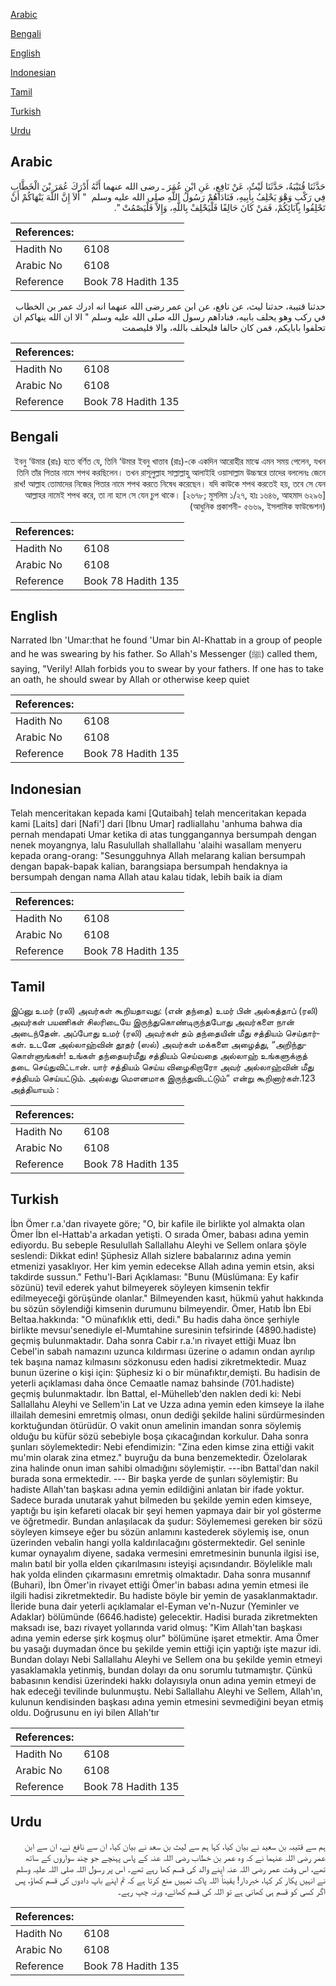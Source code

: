 [Arabic](#arabic)

[Bengali](#bengali)

[English](#english)

[Indonesian](#indonesian)

[Tamil](#tamil)

[Turkish](#turkish)

[Urdu](#urdu)

## Arabic


<div dir="rtl" lang="ar" style={{fontSize:'larger',backgroundColor:'#f8f9fa',padding:20}}>
حَدَّثَنَا قُتَيْبَةُ، حَدَّثَنَا لَيْثٌ، عَنْ نَافِعٍ، عَنِ ابْنِ عُمَرَ ـ رضى الله عنهما أَنَّهُ أَدْرَكَ عُمَرَ بْنَ الْخَطَّابِ فِي رَكْبٍ وَهْوَ يَحْلِفُ بِأَبِيهِ، فَنَادَاهُمْ رَسُولُ اللَّهِ صلى الله عليه وسلم ‏ "‏ أَلاَ إِنَّ اللَّهَ يَنْهَاكُمْ أَنْ تَحْلِفُوا بِآبَائِكُمْ، فَمَنْ كَانَ حَالِفًا فَلْيَحْلِفْ بِاللَّهِ، وَإِلاَّ فَلْيَصْمُتْ ‏"‏‏.‏
</div>
<div style={{backgroundColor:'#f8f9fa',padding:20, marginBottom: 10}}><table> <thead> <tr> <th>References:</th> <th></th> </tr> </thead> <tbody><tr><td>Hadith No</td><td>6108</td></tr><tr><td>Arabic No</td><td>6108</td></tr><tr><td>Reference</td><td>Book 78 Hadith 135</td></tr></tbody></table></div>


<div dir="rtl" lang="ar" style={{fontSize:'larger',backgroundColor:'#f8f9fa',padding:20}}>
حدثنا قتيبة، حدثنا ليث، عن نافع، عن ابن عمر رضى الله عنهما انه ادرك عمر بن الخطاب في ركب وهو يحلف بابيه، فناداهم رسول الله صلى الله عليه وسلم " الا ان الله ينهاكم ان تحلفوا بابايكم، فمن كان حالفا فليحلف بالله، والا فليصمت
</div>
<div style={{backgroundColor:'#f8f9fa',padding:20, marginBottom: 10}}><table> <thead> <tr> <th>References:</th> <th></th> </tr> </thead> <tbody><tr><td>Hadith No</td><td>6108</td></tr><tr><td>Arabic No</td><td>6108</td></tr><tr><td>Reference</td><td>Book 78 Hadith 135</td></tr></tbody></table></div>

## Bengali


<div dir="rtl" lang="bn" style={{fontSize:'larger',backgroundColor:'#f8f9fa',padding:20}}>
ইবনু ‘উমার (রাঃ) হতে বর্ণিত যে, তিনি ‘উমার ইবনু খাত্তাব (রাঃ)-কে একদিন আরোহীর মাঝে এমন সময় পেলেন, যখন তিনি তাঁর পিতার নামে শপথ করছিলেন। তখন রাসূলুল্লাহ সাল্লাল্লাহু আলাইহি ওয়াসাল্লাম উচ্চস্বরে তাদের বললেনঃ জেনে রাখ! আল্লাহ তোমাদের নিজের পিতার নামে শপথ করতে নিষেধ করেছেন। যদি কাউকে শপথ করতেই হয়, তবে সে যেন আল্লাহর নামেই শপথ করে, তা না হলে সে যেন চুপ থাকে। [২৬৭৮; মুসলিম ১/২৭, হাঃ ১৬৪৬, আহমাদ ৬২৯৬] (আধুনিক প্রকাশনী- ৫৬৬৯, ইসলামিক ফাউন্ডেশন)
</div>
<div style={{backgroundColor:'#f8f9fa',padding:20, marginBottom: 10}}><table> <thead> <tr> <th>References:</th> <th></th> </tr> </thead> <tbody><tr><td>Hadith No</td><td>6108</td></tr><tr><td>Arabic No</td><td>6108</td></tr><tr><td>Reference</td><td>Book 78 Hadith 135</td></tr></tbody></table></div>

## English


<div dir="ltr" lang="en" style={{fontSize:'larger',backgroundColor:'#f8f9fa',padding:20}}>
Narrated Ibn 'Umar:that he found 'Umar bin Al-Khattab in a group of people and he was swearing by his father. So Allah's Messenger (ﷺ) called them, saying, "Verily! Allah forbids you to swear by your fathers. If one has to take an oath, he should swear by Allah or otherwise keep quiet
</div>
<div style={{backgroundColor:'#f8f9fa',padding:20, marginBottom: 10}}><table> <thead> <tr> <th>References:</th> <th></th> </tr> </thead> <tbody><tr><td>Hadith No</td><td>6108</td></tr><tr><td>Arabic No</td><td>6108</td></tr><tr><td>Reference</td><td>Book 78 Hadith 135</td></tr></tbody></table></div>

## Indonesian


<div dir="ltr" lang="id" style={{fontSize:'larger',backgroundColor:'#f8f9fa',padding:20}}>
Telah menceritakan kepada kami [Qutaibah] telah menceritakan kepada kami [Laits] dari [Nafi'] dari [Ibnu Umar] radliallahu 'anhuma bahwa dia pernah mendapati Umar ketika di atas tunggangannya bersumpah dengan nenek moyangnya, lalu Rasulullah shallallahu 'alaihi wasallam menyeru kepada orang-orang: "Sesungguhnya Allah melarang kalian bersumpah dengan bapak-bapak kalian, barangsiapa bersumpah hendaknya ia bersumpah dengan nama Allah atau kalau tidak, lebih baik ia diam
</div>
<div style={{backgroundColor:'#f8f9fa',padding:20, marginBottom: 10}}><table> <thead> <tr> <th>References:</th> <th></th> </tr> </thead> <tbody><tr><td>Hadith No</td><td>6108</td></tr><tr><td>Arabic No</td><td>6108</td></tr><tr><td>Reference</td><td>Book 78 Hadith 135</td></tr></tbody></table></div>

## Tamil


<div dir="ltr" lang="ta" style={{fontSize:'larger',backgroundColor:'#f8f9fa',padding:20}}>
இப்னு உமர் (ரலி) அவர்கள் கூறியதாவது: (என் தந்தை) உமர் பின் அல்கத்தாப் (ரலி) அவர்கள் பயணிகள் சிலரிடையே இருந்துகொண்டிருந்தபோது அவர்களை நான் அடைந்தேன். அப்போது உமர் (ரலி) அவர்கள் தம் தந்தையின் மீது சத்தியம் செய்தார்கள். உடனே அல்லாஹ்வின் தூதர் (ஸல்) அவர்கள் மக்களை அழைத்து, “அறிந்துகொள்ளுங்கள்! உங்கள் தந்தையர்மீது சத்தியம் செய்வதை அல்லாஹ் உங்களுக்குத் தடை செய்துவிட்டான். யார் சத்தியம் செய்ய விழைகிறாரோ அவர் அல்லாஹ்வின் மீது சத்தியம் செய்யட்டும். அல்லது மௌனமாக இருந்துவிடட்டும்” என்று கூறினார்கள்.123 அத்தியாயம் :
</div>
<div style={{backgroundColor:'#f8f9fa',padding:20, marginBottom: 10}}><table> <thead> <tr> <th>References:</th> <th></th> </tr> </thead> <tbody><tr><td>Hadith No</td><td>6108</td></tr><tr><td>Arabic No</td><td>6108</td></tr><tr><td>Reference</td><td>Book 78 Hadith 135</td></tr></tbody></table></div>

## Turkish


<div dir="ltr" lang="tr" style={{fontSize:'larger',backgroundColor:'#f8f9fa',padding:20}}>
İbn Ömer r.a.'dan rivayete göre; "O, bir kafile ile birlikte yol almakta olan Ömer İbn el-Hattab'a arkadan yetişti. O sırada Ömer, babası adına yemin ediyordu. Bu sebeple Resulullah Sallallahu Aleyhi ve Sellem onlara şöyle seslendi: Dikkat edin! Şüphesiz Allah sizlere babalarınız adına yemin etmenizi yasaklıyor. Her kim yemin edecekse Allah adına yemin etsin, aksi takdirde sussun." Fethu'l-Bari Açıklaması: "Bunu (Müslümana: Ey kafir sözünü) tevil ederek yahut bilmeyerek söyleyen kimsenin tekfir edilmeyeceği görüşünde olanlar." Bilmeyenden kasıt, hükmü yahut hakkında bu sözün söylendiği kimsenin durumunu bilmeyendir. Ömer, Hatıb İbn Ebi Beltaa.hakkında: "O münafıklık etti, dedi." Bu hadis daha önce şerhiyle birlikte mevsuı'senediyle el-Mumtahine suresinin tefsirinde (4890.hadiste) geçmiş bulunmaktadır. Daha sonra Cabir r.a.'ın rivayet ettiği Muaz İbn Cebel'in sabah namazını uzunca kıldırması üzerine o adamın ondan ayrılıp tek başına namaz kılmasını sözkonusu eden hadisi zikretmektedir. Muaz bunun üzerine o kişi için: Şüphesiz ki o bir münafıktır,demişti. Bu hadisin de yeterli açıklaması daha önce Cemaatle namaz bahsinde (701.hadiste) geçmiş bulunmaktadır. İbn Battal, el-Mühelleb'den naklen dedi ki: Nebi Sallallahu Aleyhi ve Sellem'in Lat ve Uzza adına yemin eden kimseye la ilahe illailah demesini emretmiş olması, onun dediği şekilde halini sürdürmesinden korktuğundan ötürüdür. O vakit onun amelinin imandan sonra söylemiş olduğu bu küfür sözü sebebiyle boşa çıkacağından korkulur. Daha sonra şunları söylemektedir: Nebi efendimizin: "Zina eden kimse zina ettiği vakit mu'min olarak zina etmez." buyruğu da buna benzemektedir. Özelolarak zina halinde onun iman sahibi olmadığını söylemiştir. ---ibn Battal'dan nakil burada sona ermektedir. --- Bir başka yerde de şunları söylemiştir: Bu hadiste Allah'tan başkası adına yemin edildiğini anlatan bir ifade yoktur. Sadece burada unutarak yahut bilmeden bu şekilde yemin eden kimseye, yaptığı bu işin kefareti olacak bir şeyi hemen yapmaya dair bir yol gösterme ve öğretmedir. Bundan anlaşılacak da şudur: Söylememesi gereken bir sözü söyleyen kimseye eğer bu sözün anlamını kastederek söylemiş ise, onun üzerinden vebalin hangi yolla kaldırılacağını göstermektedir. Gel seninle kumar oynayalım diyene, sadaka vermesini emretmesinin bununla ilgisi ise, malın batıl bir yolla elden çıkarılmasını isteyişi açısındandır. Böylelikle malı hak yolda elinden çıkarmasını emretmiş olmaktadır. Daha sonra musannıf (Buhari), İbn Ömer'in rivayet ettiği Ömer'in babası adına yemin etmesi ile ilgili hadisi zikretmektedir. Bu hadiste böyle bir yemin de yasaklanmaktadır. İleride buna dair yeterli açıklamalar el-Eyman ve'n-Nuzur (Yeminler ve Adaklar) bölümünde (6646.hadiste) gelecektir. Hadisi burada zikretmekten maksadı ise, bazı rivayet yollarında varid olmuş: "Kim Allah'tan başkası adına yemin ederse şirk koşmuş olur" bölümüne işaret etmektir. Ama Ömer bu yasağı duymadan önce bu şekilde yemin ettiği için yaptığı işte mazur idi. Bundan dolayı Nebi Sallallahu Aleyhi ve Sellem ona bu şekilde yemin etmeyi yasaklamakla yetinmiş, bundan dolayı da onu sorumlu tutmamıştır. Çünkü babasının kendisi üzerindeki hakkı dolayısıyla onun adına yemin etmeyi de hak edeceği tevilinde bulunmuştu. Nebi Sallallahu Aleyhi ve Sellem, Allah'ın, kulunun kendisinden başkası adına yemin etmesini sevmediğini beyan etmiş oldu. Doğrusunu en iyi bilen Allah'tır
</div>
<div style={{backgroundColor:'#f8f9fa',padding:20, marginBottom: 10}}><table> <thead> <tr> <th>References:</th> <th></th> </tr> </thead> <tbody><tr><td>Hadith No</td><td>6108</td></tr><tr><td>Arabic No</td><td>6108</td></tr><tr><td>Reference</td><td>Book 78 Hadith 135</td></tr></tbody></table></div>

## Urdu


<div dir="rtl" lang="ur" style={{fontSize:'larger',backgroundColor:'#f8f9fa',padding:20}}>
ہم سے قتیبہ بن سعید نے بیان کیا، کہا ہم سے لیث بن سعد نے بیان کیا، ان سے نافع نے، ان سے ابن عمر رضی اللہ عنہما نے کہ وہ عمر بن خطاب رضی اللہ عنہ کے پاس پہنچے جو چند سواروں کے ساتھ تھے، اس وقت عمر رضی اللہ عنہ اپنے والد کی قسم کھا رہے تھے۔ اس پر رسول اللہ صلی اللہ علیہ وسلم نے انہیں پکار کر کہا، خبردار! یقیناً اللہ پاک تمہیں منع کرتا ہے کہ تم اپنے باپ دادوں کی قسم کھاؤ، پس اگر کسی کو قسم ہی کھانی ہے تو اللہ کی قسم کھائے، ورنہ چپ رہے۔
</div>
<div style={{backgroundColor:'#f8f9fa',padding:20, marginBottom: 10}}><table> <thead> <tr> <th>References:</th> <th></th> </tr> </thead> <tbody><tr><td>Hadith No</td><td>6108</td></tr><tr><td>Arabic No</td><td>6108</td></tr><tr><td>Reference</td><td>Book 78 Hadith 135</td></tr></tbody></table></div>